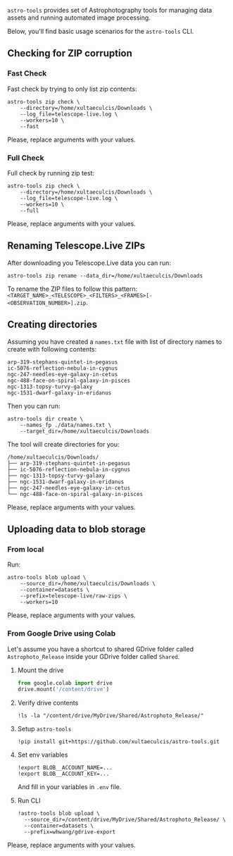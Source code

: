 `astro-tools` provides set of Astrophotography tools for managing data assets and running automated image processing.

Below, you'll find basic usage scenarios for the `astro-tools` CLI.

## Checking for ZIP corruption

### Fast Check

Fast check by trying to only list zip contents:

```shell
astro-tools zip check \
    --directory=/home/xultaeculcis/Downloads \
    --log_file=telescope-live.log \
    --workers=10 \
    --fast
```

Please, replace arguments with your values.

### Full Check

Full check by running zip test:

```shell
astro-tools zip check \
    --directory=/home/xultaeculcis/Downloads \
    --log_file=telescope-live.log \
    --workers=10 \
    --full
```

Please, replace arguments with your values.

## Renaming Telescope.Live ZIPs

After downloading you Telescope.Live data you can run:

```shell
astro-tools zip rename --data_dir=/home/xultaeculcis/Downloads
```

To rename the ZIP files to follow this pattern: `<TARGET_NAME>_<TELESCOPE>_<FILTERS>_<FRAMES>[-<OBSERVATION_NUMBER>].zip`.

## Creating directories

Assuming you have created a `names.txt` file with list of directory names to create with following contents:

```text
arp-319-stephans-quintet-in-pegasus
ic-5076-reflection-nebula-in-cygnus
ngc-247-needles-eye-galaxy-in-cetus
ngc-488-face-on-spiral-galaxy-in-pisces
ngc-1313-topsy-turvy-galaxy
ngc-1531-dwarf-galaxy-in-eridanus
```

Then you can run:

```shell
astro-tools dir create \
    --names_fp ./data/names.txt \
    --target_dir=/home/xultaeculcis/Downloads
```

The tool will create directories for you:

```text
/home/xultaeculcis/Downloads/
├── arp-319-stephans-quintet-in-pegasus
├── ic-5076-reflection-nebula-in-cygnus
├── ngc-1313-topsy-turvy-galaxy
├── ngc-1531-dwarf-galaxy-in-eridanus
├── ngc-247-needles-eye-galaxy-in-cetus
└── ngc-488-face-on-spiral-galaxy-in-pisces
```

Please, replace arguments with your values.

## Uploading data to blob storage

### From local

Run:

```shell
astro-tools blob upload \
    --source_dir=/home/xultaeculcis/Downloads \
    --container=datasets \
    --prefix=telescope-live/raw-zips \
    --workers=10
```

Please, replace arguments with your values.

### From Google Drive using Colab

Let's assume you have a shortcut to shared GDrive folder called `Astrophoto_Release` inside
your GDrive folder called `Shared`.

1. Mount the drive

    ```python
    from google.colab import drive
    drive.mount('/content/drive')
    ```

2. Verify drive contents

    ```shell
    !ls -la "/content/drive/MyDrive/Shared/Astrophoto_Release/"
    ```

3. Setup `astro-tools`

    ```shell
    !pip install git+https://github.com/xultaeculcis/astro-tools.git
    ```

4. Set env variables

    ```shell
    !export BLOB__ACCOUNT_NAME=...
    !export BLOB__ACCOUNT_KEY=...
    ```

    And fill in your variables in `.env` file.

5. Run CLI

    ```shell
    !astro-tools blob upload \
      --source_dir=/content/drive/MyDrive/Shared/Astrophoto_Release/ \
      --container=datasets \
      --prefix=whwang/gdrive-export
    ```

Please, replace arguments with your values.

